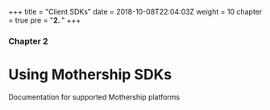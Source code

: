 +++
title = "Client SDKs"
date = 2018-10-08T22:04:03Z
weight = 10
chapter = true
pre = "<b>2. </b>"
+++

### Chapter 2

# Using Mothership SDKs

Documentation for supported Mothership platforms
